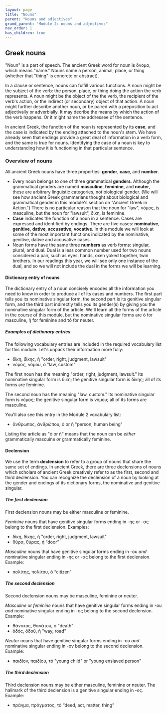 ```yaml
---
layout: page
title: "Nouns"
parent: "Nouns and adjectives"
grand_parent: "Module 2: nouns and adjectives"
nav_order: 1
has_children: true
---
```



## Greek nouns 

"Noun" is a part of speech. The ancient Greek word for noun is ὄνομα, which means "name." Nouns name a person, animal, place, or thing (whether that "thing" is concrete or abstract). 

In a clause or sentence, nouns can fulfill various functions. A noun might be the subject of the verb: the person, place, or thing doing the action the verb represents. A noun might be the object of the the verb, the recipient of the verb's action, or the indirect (or secondary) object of that action. A noun might further describe another noun, or be paired with a preposition to act adjectivally or adverbially. It may decribe the means by which the action of the verb happens. Or it might name the addressee of the sentence. 

In ancient Greek, the function of the noun is represented by its **case**, and the case is indicated by the ending attached to the noun's stem. We have already seen that endings provide a great deal of information in a verb form, and the same is true for nouns. Identifying the case of a noun is key to understanding how it is functioning in that particular sentence. 


### Overview of nouns 

All ancient Greek nouns have three properties: **gender**, **case**, and **number**.  


- Every noun belongs to one of three grammatical **genders**.  Although the grammatical genders are named **masculine**, **feminine**, and **neuter**, these are arbitrary linguistic categories, not biological gender. (We will see how ancient Greek grammarians thought about biological and grammatical gender in this module's section on "Ancient Greek in Action.")  There is no particular reason that the noun for "law", νόμος, is masculine, but the noun for "lawsuit", δίκη, is feminine.
- **Case** indicates the function of a noun in a sentence. Cases are expressed and identified by endings. There are five cases: **nominative**, **genitive**, **dative**, **accusative**, **vocative**. In this module we will look at some of the most important functions indicated by the nominative, genitive, dative and accusative cases.
- Noun forms have the same three **numbers** as verb forms: singular, plural, and dual. Dual is a less common number used for two nouns considered a pair, such as eyes, hands, oxen yoked together, twin brothers. In our readings this year, we will see only one instance of the dual, and so we will not include the dual in the forms we will be learning. 

#### Dictionary entry of nouns 

The dictionary entry of a noun concisely encodes all the information you need to know in order to produce all of its cases and numbers. The first part tells you its nominative singular form, the second part is its genitive singular form, and the third part indirectly tells you its gender(s) by giving you the nominative singular form of the article.  We'll learn all the forms of the article in the course of this module, but the nominative singular forms are ὁ for masculine, ἡ for feminine and τό for neuter.

##### Examples of dictionary entries


The following vocabulary entries are included in the required vocabulary list for this module.  Let's unpack their information more fully:


- δίκη, δίκης, ἡ "order, right, judgment, lawsuit"
- νόμος, νόμου, ὁ "law, custom"

The first noun has the meaning "order, right, judgment, lawsuit." Its nominative singular form is δίκη; the genitive singular form is δίκης; all of its forms are feminine.

The second noun has the meaning "law, custom." Its nominative singular form is νόμος; the genitive singular form is νόμου; all of its forms are masculine.

You'll also see this entry in the Module 2 vocabulary list:

- ἄνθρωπος, ἀνθρώπου, ὁ or ἡ "person, human being"

Listing the article as "ὁ or ἡ" means that the noun can be *either* grammatically mascuine *or* grammatically feminine.

#### Declension 

We use the term **declension** to refer to a group of nouns that share the same set of endings. In ancient Greek, there are three declensions of nouns which scholars of ancient Greek creatively refer to as the first, second and third declension.  You can recognize the declension of a noun by looking at the gender and endings of its dictionary forms, the nominative and genitive singular.  


##### The first declension

First declension nouns may be either masculine or feminine.

*Feminine* nouns that have genitive singular forms ending in -ης  or -ας belong to the  first declension. Examples:

- δίκη, δίκης, ἡ "order, right, judgment, lawsuit"
- θύρα, θύρας, ἡ “door”


*Masculine* nouns that have genitive singular forms ending  in -ου *and* nominative singular ending in -ης  or -ας belong to the  first declension.  Example:

- πολίτης, πολίτου, ὁ “citizen”

##### The second declension

Second declension nouns may be masculine, feminine or neuter.

*Masculine* or *feminine* nouns that have genitive singular forms ending  in -ου *and* nominative singular ending in -ος belong to the  second declension.   Example: 

- θάνατος, θανάτου, ὁ "death"
- ὁδός, ὁδοῦ, ἡ  "way, road"


*Neuter* nouns that have genitive singular forms ending  in -ου *and* nominative singular ending in -ον belong to the  second declension.   Example: 

- παιδίον, παιδίου, τό "young child" or "young enslaved person"


##### The third declension

Third declension nouns may be either masculine, feminine or neuter.  The hallmark of the third declension is a genitive singular ending in -ος.  Example:

- πράγμα, πράγματος, τό “deed, act, matter, thing”
